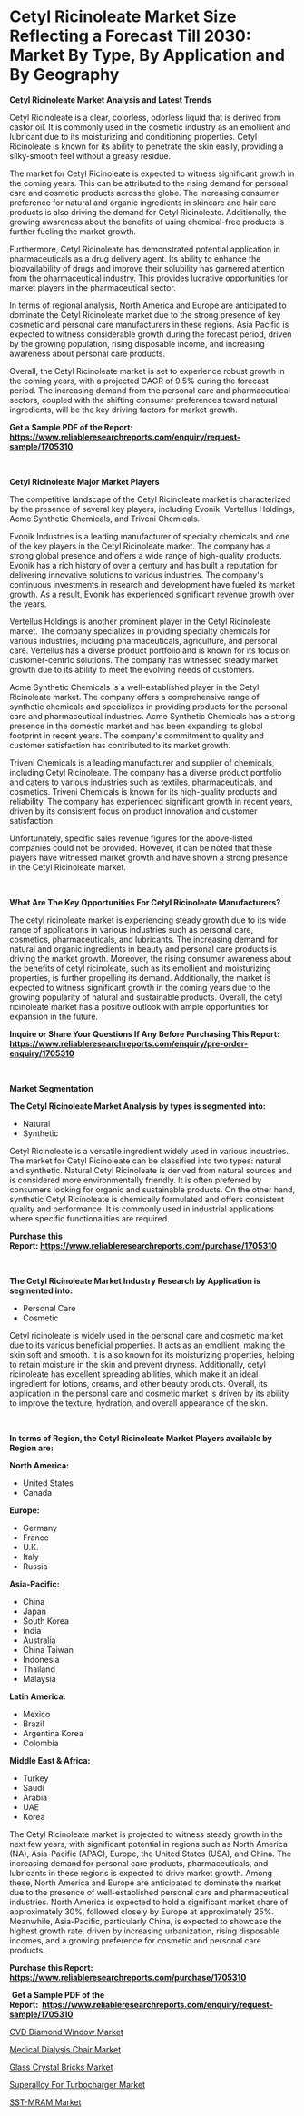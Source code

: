<p><h1>Cetyl Ricinoleate Market Size Reflecting a Forecast Till 2030: Market By Type, By Application and By Geography</h1></p><p><strong>Cetyl Ricinoleate Market Analysis and Latest Trends</strong></p>
<p><p>Cetyl Ricinoleate is a clear, colorless, odorless liquid that is derived from castor oil. It is commonly used in the cosmetic industry as an emollient and lubricant due to its moisturizing and conditioning properties. Cetyl Ricinoleate is known for its ability to penetrate the skin easily, providing a silky-smooth feel without a greasy residue.</p><p>The market for Cetyl Ricinoleate is expected to witness significant growth in the coming years. This can be attributed to the rising demand for personal care and cosmetic products across the globe. The increasing consumer preference for natural and organic ingredients in skincare and hair care products is also driving the demand for Cetyl Ricinoleate. Additionally, the growing awareness about the benefits of using chemical-free products is further fueling the market growth.</p><p>Furthermore, Cetyl Ricinoleate has demonstrated potential application in pharmaceuticals as a drug delivery agent. Its ability to enhance the bioavailability of drugs and improve their solubility has garnered attention from the pharmaceutical industry. This provides lucrative opportunities for market players in the pharmaceutical sector.</p><p>In terms of regional analysis, North America and Europe are anticipated to dominate the Cetyl Ricinoleate market due to the strong presence of key cosmetic and personal care manufacturers in these regions. Asia Pacific is expected to witness considerable growth during the forecast period, driven by the growing population, rising disposable income, and increasing awareness about personal care products.</p><p>Overall, the Cetyl Ricinoleate market is set to experience robust growth in the coming years, with a projected CAGR of 9.5% during the forecast period. The increasing demand from the personal care and pharmaceutical sectors, coupled with the shifting consumer preferences toward natural ingredients, will be the key driving factors for market growth.</p></p>
<p><strong>Get a Sample PDF of the Report:&nbsp; <a href="https://www.reliableresearchreports.com/enquiry/request-sample/1705310">https://www.reliableresearchreports.com/enquiry/request-sample/1705310</a></strong></p>
<p>&nbsp;</p>
<p><strong>Cetyl Ricinoleate Major Market Players</strong></p>
<p><p>The competitive landscape of the Cetyl Ricinoleate market is characterized by the presence of several key players, including Evonik, Vertellus Holdings, Acme Synthetic Chemicals, and Triveni Chemicals.</p><p>Evonik Industries is a leading manufacturer of specialty chemicals and one of the key players in the Cetyl Ricinoleate market. The company has a strong global presence and offers a wide range of high-quality products. Evonik has a rich history of over a century and has built a reputation for delivering innovative solutions to various industries. The company's continuous investments in research and development have fueled its market growth. As a result, Evonik has experienced significant revenue growth over the years.</p><p>Vertellus Holdings is another prominent player in the Cetyl Ricinoleate market. The company specializes in providing specialty chemicals for various industries, including pharmaceuticals, agriculture, and personal care. Vertellus has a diverse product portfolio and is known for its focus on customer-centric solutions. The company has witnessed steady market growth due to its ability to meet the evolving needs of customers.</p><p>Acme Synthetic Chemicals is a well-established player in the Cetyl Ricinoleate market. The company offers a comprehensive range of synthetic chemicals and specializes in providing products for the personal care and pharmaceutical industries. Acme Synthetic Chemicals has a strong presence in the domestic market and has been expanding its global footprint in recent years. The company's commitment to quality and customer satisfaction has contributed to its market growth.</p><p>Triveni Chemicals is a leading manufacturer and supplier of chemicals, including Cetyl Ricinoleate. The company has a diverse product portfolio and caters to various industries such as textiles, pharmaceuticals, and cosmetics. Triveni Chemicals is known for its high-quality products and reliability. The company has experienced significant growth in recent years, driven by its consistent focus on product innovation and customer satisfaction.</p><p>Unfortunately, specific sales revenue figures for the above-listed companies could not be provided. However, it can be noted that these players have witnessed market growth and have shown a strong presence in the Cetyl Ricinoleate market.</p></p>
<p>&nbsp;</p>
<p><strong>What Are The Key Opportunities For Cetyl Ricinoleate Manufacturers?</strong></p>
<p><p>The cetyl ricinoleate market is experiencing steady growth due to its wide range of applications in various industries such as personal care, cosmetics, pharmaceuticals, and lubricants. The increasing demand for natural and organic ingredients in beauty and personal care products is driving the market growth. Moreover, the rising consumer awareness about the benefits of cetyl ricinoleate, such as its emollient and moisturizing properties, is further propelling its demand. Additionally, the market is expected to witness significant growth in the coming years due to the growing popularity of natural and sustainable products. Overall, the cetyl ricinoleate market has a positive outlook with ample opportunities for expansion in the future.</p></p>
<p><strong>Inquire or Share Your Questions If Any Before Purchasing This Report: <a href="https://www.reliableresearchreports.com/enquiry/pre-order-enquiry/1705310">https://www.reliableresearchreports.com/enquiry/pre-order-enquiry/1705310</a></strong></p>
<p>&nbsp;</p>
<p><strong>Market Segmentation</strong></p>
<p><strong>The Cetyl Ricinoleate Market Analysis by types is segmented into:</strong></p>
<p><ul><li>Natural</li><li>Synthetic</li></ul></p>
<p><p>Cetyl Ricinoleate is a versatile ingredient widely used in various industries. The market for Cetyl Ricinoleate can be classified into two types: natural and synthetic. Natural Cetyl Ricinoleate is derived from natural sources and is considered more environmentally friendly. It is often preferred by consumers looking for organic and sustainable products. On the other hand, synthetic Cetyl Ricinoleate is chemically formulated and offers consistent quality and performance. It is commonly used in industrial applications where specific functionalities are required.</p></p>
<p><strong>Purchase this Report:&nbsp;<a href="https://www.reliableresearchreports.com/purchase/1705310">https://www.reliableresearchreports.com/purchase/1705310</a></strong></p>
<p>&nbsp;</p>
<p><strong>The Cetyl Ricinoleate Market Industry Research by Application is segmented into:</strong></p>
<p><ul><li>Personal Care</li><li>Cosmetic</li></ul></p>
<p><p>Cetyl ricinoleate is widely used in the personal care and cosmetic market due to its various beneficial properties. It acts as an emollient, making the skin soft and smooth. It is also known for its moisturizing properties, helping to retain moisture in the skin and prevent dryness. Additionally, cetyl ricinoleate has excellent spreading abilities, which make it an ideal ingredient for lotions, creams, and other beauty products. Overall, its application in the personal care and cosmetic market is driven by its ability to improve the texture, hydration, and overall appearance of the skin.</p></p>
<p>&nbsp;</p>
<p><strong>In terms of Region, the Cetyl Ricinoleate Market Players available by Region are:</strong></p>
<p>
    <p> <strong> North America: </strong>
        <ul>
            <li>United States</li>
            <li>Canada</li>
        </ul>
        </p> 
    <p> <strong> Europe: </strong>
        <ul>
            <li>Germany</li>
            <li>France</li>
            <li>U.K.</li>
            <li>Italy</li>
            <li>Russia</li>
        </ul>
        </p> 
    <p> <strong> Asia-Pacific: </strong>
        <ul>
            <li>China</li>
            <li>Japan</li>
            <li>South Korea</li>
            <li>India</li>
            <li>Australia</li>
            <li>China Taiwan</li>
            <li>Indonesia</li>
            <li>Thailand</li>
            <li>Malaysia</li>
        </ul>
        </p> 
    <p> <strong> Latin America: </strong>
        <ul>
            <li>Mexico</li>
            <li>Brazil</li>
            <li>Argentina Korea</li>
            <li>Colombia</li>
        </ul>
        </p> 
    <p> <strong> Middle East & Africa: </strong>
        <ul>
            <li>Turkey</li>
            <li>Saudi</li>
            <li>Arabia</li>
            <li>UAE</li>
            <li>Korea</li>
        </ul>
    </p>
    </p>
<p><p>The Cetyl Ricinoleate market is projected to witness steady growth in the next few years, with significant potential in regions such as North America (NA), Asia-Pacific (APAC), Europe, the United States (USA), and China. The increasing demand for personal care products, pharmaceuticals, and lubricants in these regions is expected to drive market growth. Among these, North America and Europe are anticipated to dominate the market due to the presence of well-established personal care and pharmaceutical industries. North America is expected to hold a significant market share of approximately 30%, followed closely by Europe at approximately 25%. Meanwhile, Asia-Pacific, particularly China, is expected to showcase the highest growth rate, driven by increasing urbanization, rising disposable incomes, and a growing preference for cosmetic and personal care products.</p></p>
<p><strong>Purchase this Report: <a href="https://www.reliableresearchreports.com/purchase/1705310">https://www.reliableresearchreports.com/purchase/1705310</a></strong></p>
<p>&nbsp;<strong>Get a Sample PDF of the Report:&nbsp;&nbsp;<a href="https://www.reliableresearchreports.com/enquiry/request-sample/1705310">https://www.reliableresearchreports.com/enquiry/request-sample/1705310</a></strong></p>
<p><strong></strong></p>
<p><p><a href="https://www.linkedin.com/pulse/cvd-diamond-window-market-size-2023-2030-global-industrial-38boe/">CVD Diamond Window Market</a></p><p><a href="https://medium.com/@eloisadavis6326/medical-dialysis-chair-market-trends-and-market-analysis-forecasted-for-period-2023-2030-01b91dc23d1f">Medical Dialysis Chair Market</a></p><p><a href="https://github.com/gdfhhhj/Market-Research-Report-List-1/blob/main/glass-crystal-bricks-market.md">Glass Crystal Bricks Market</a></p><p><a href="https://medium.com/@staceyhilll3626/superalloy-for-turbocharger-market-size-cagr-trends-2024-2030-c75fe1f162e1">Superalloy For Turbocharger Market</a></p><p><a href="https://github.com/luckyshygirl/Market-Research-Report-List-1/blob/main/sst-mram-market.md">SST-MRAM Market</a></p></p>